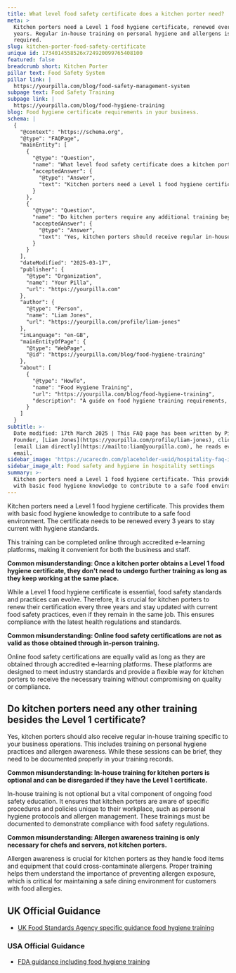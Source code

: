 ```yaml
---
title: What level food safety certificate does a kitchen porter need?
meta: >
  Kitchen porters need a Level 1 food hygiene certificate, renewed every 3
  years. Regular in-house training on personal hygiene and allergens is also
  required.
slug: kitchen-porter-food-safety-certificate
unique id: 1734014558526x724920099765408100
featured: false
breadcrumb short: Kitchen Porter
pillar text: Food Safety System
pillar link: |
  https://yourpilla.com/blog/food-safety-management-system
subpage text: Food Safety Training
subpage link: |
  https://yourpilla.com/blog/food-hygiene-training
blog: Food hygiene certificate requirements in your business.
schema: |
  {
    "@context": "https://schema.org",
    "@type": "FAQPage",
    "mainEntity": [
      {
        "@type": "Question",
        "name": "What level food safety certificate does a kitchen porter need?",
        "acceptedAnswer": {
          "@type": "Answer",
          "text": "Kitchen porters need a Level 1 food hygiene certificate. This provides them with basic food hygiene knowledge to contribute to a safe food environment. The certificate must be renewed every 3 years to remain current with hygiene standards. This training is conveniently available online through accredited e-learning platforms."
        }
      },
      {
        "@type": "Question",
        "name": "Do kitchen porters require any additional training beyond the Level 1 certificate?",
        "acceptedAnswer": {
          "@type": "Answer",
          "text": "Yes, kitchen porters should receive regular in-house training specific to their business operations. This training covers personal hygiene practices and allergen awareness. Although these sessions can be brief, they must be properly documented in training records to ensure compliance with food safety regulations."
        }
      }
    ],
    "dateModified": "2025-03-17",
    "publisher": {
      "@type": "Organization",
      "name": "Your Pilla",
      "url": "https://yourpilla.com"
    },
    "author": {
      "@type": "Person",
      "name": "Liam Jones",
      "url": "https://yourpilla.com/profile/liam-jones"
    },
    "inLanguage": "en-GB",
    "mainEntityOfPage": {
      "@type": "WebPage",
      "@id": "https://yourpilla.com/blog/food-hygiene-training"
    },
    "about": [
      {
        "@type": "HowTo",
        "name": "Food Hygiene Training",
        "url": "https://yourpilla.com/blog/food-hygiene-training",
        "description": "A guide on food hygiene training requirements, including what certification levels are needed for different roles in a food business."
      }
    ]
  }
subtitle: >-
  Date modified: 17th March 2025 | This FAQ page has been written by Pilla
  Founder, [Liam Jones](https://yourpilla.com/profile/liam-jones), click to
  [email Liam directly](https://mailto:liam@yourpilla.com), he reads every
  email.
sidebar_image: 'https://ucarecdn.com/placeholder-uuid/hospitality-faq-image.jpg'
sidebar_image_alt: Food safety and hygiene in hospitality settings
summary: >-
  Kitchen porters need a Level 1 food hygiene certificate. This provides them
  with basic food hygiene knowledge to contribute to a safe food environment.
---
```

Kitchen porters need a Level 1 food hygiene certificate. This provides them with basic food hygiene knowledge to contribute to a safe food environment. The certificate needs to be renewed every 3 years to stay current with hygiene standards.

This training can be completed online through accredited e-learning platforms, making it convenient for both the business and staff.

**Common misunderstanding: Once a kitchen porter obtains a Level 1 food hygiene certificate, they don't need to undergo further training as long as they keep working at the same place.**

While a Level 1 food hygiene certificate is essential, food safety standards and practices can evolve. Therefore, it is crucial for kitchen porters to renew their certification every three years and stay updated with current food safety practices, even if they remain in the same job. This ensures compliance with the latest health regulations and standards.

**Common misunderstanding: Online food safety certifications are not as valid as those obtained through in-person training.**

Online food safety certifications are equally valid as long as they are obtained through accredited e-learning platforms. These platforms are designed to meet industry standards and provide a flexible way for kitchen porters to receive the necessary training without compromising on quality or compliance.

## Do kitchen porters need any other training besides the Level 1 certificate?

Yes, kitchen porters should also receive regular in-house training specific to your business operations. This includes training on personal hygiene practices and allergen awareness. While these sessions can be brief, they need to be documented properly in your training records.

**Common misunderstanding: In-house training for kitchen porters is optional and can be disregarded if they have the Level 1 certificate.**

In-house training is not optional but a vital component of ongoing food safety education. It ensures that kitchen porters are aware of specific procedures and policies unique to their workplace, such as personal hygiene protocols and allergen management. These trainings must be documented to demonstrate compliance with food safety regulations.

**Common misunderstanding: Allergen awareness training is only necessary for chefs and servers, not kitchen porters.**

Allergen awareness is crucial for kitchen porters as they handle food items and equipment that could cross-contaminate allergens. Proper training helps them understand the importance of preventing allergen exposure, which is critical for maintaining a safe dining environment for customers with food allergies.

## UK Official Guidance

-   [UK Food Standards Agency specific guidance food hygiene training](https://www.food.gov.uk/business-guidance/food-hygiene-for-your-business?utm_source=chatgpt.com)
    

### USA Official Guidance

-   [FDA guidance including food hygiene training](https://www.fda.gov/food/retail-food-protection/retail-food-industryregulatory-assistance-training)
